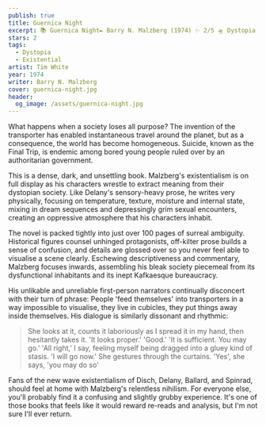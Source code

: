 ```yaml
---
publish: true
title: Guernica Night
excerpt: 📚 Guernica Night✒️ Barry N. Malzberg (1974) ✨ 2/5 🛸 Dystopia 🖌️ Tim White
stars: 2
tags:
  - Dystopia
  - Existential
artist: Tim White
year: 1974
writer: Barry N. Malzberg
cover: guernica-night.jpg
header:
  og_image: /assets/guernica-night.jpg
---
```

What happens when a society loses all purpose? The invention of the transporter has enabled instantaneous travel around the planet, but as a consequence, the world has become homogeneous. Suicide, known as the Final Trip, is endemic among bored young people ruled over by an authoritarian government.

This is a dense, dark, and unsettling book. Malzberg's existentialism is on full display as his characters wrestle to extract meaning from their dystopian society. Like Delany's sensory-heavy prose, he writes very physically, focusing on temperature, texture, moisture and internal state, mixing in dream sequences and depressingly grim sexual encounters, creating an oppressive atmosphere that his characters inhabit.

The novel is packed tightly into just over 100 pages of surreal ambiguity. Historical figures counsel unhinged protagonists, off-kilter prose builds a sense of confusion, and details are glossed over so you never feel able to visualise a scene clearly. Eschewing descriptiveness and commentary, Malzberg focuses inwards, assembling his bleak society piecemeal from its dysfunctional inhabitants and its inept Kafkaesque bureaucracy.

His unlikable and unreliable first-person narrators continually disconcert with their turn of phrase: People 'feed themselves' into transporters in a way impossible to visualise, they live in cubicles, they put things away inside themselves. His dialogue is similarly dissonant and rhythmic:

> She looks at it, counts it laboriously as I spread it in my hand, then hesitantly takes it. 'It looks proper.'
> 'Good.'
> 'It is sufficient. You may go.'
> 'All right,' I say, feeling myself being dragged into a gluey kind of stasis. 'I will go now.'
> She gestures through the curtains. 'Yes', she says, 'you may do so'

Fans of the new wave existentialism of Disch, Delany, Ballard, and Spinrad, should feel at home with Malzberg's relentless nihilism. For everyone else, you'll probably find it a confusing and slightly grubby experience. It's one of those books that feels like it would reward re-reads and analysis, but I'm not sure I'll ever return.